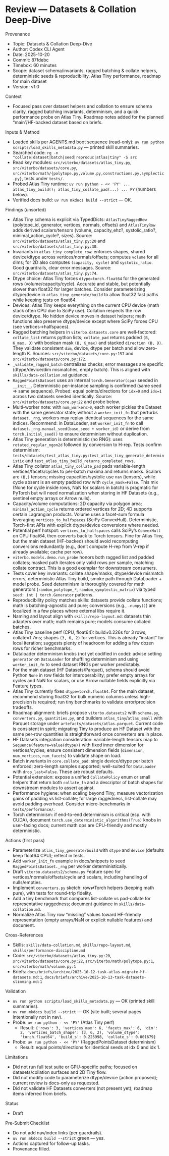 # Review — Datasets & Collation Deep-Dive

Provenance
- Topic: Datasets & Collation Deep-Dive
- Author: Codex CLI Agent
- Date: 2025-10-20
- Commit: 87fdebc
- Timebox: 60 minutes
- Scope: dataset schema/invariants, ragged batching & collate helpers, deterministic seeds & reproducibility, Atlas Tiny performance, roadmap for main dataset
- Version: v1.0

Context
- Focused pass over dataset helpers and collation to ensure schema clarity, ragged batching invariants, determinism, and a quick performance probe on Atlas Tiny. Roadmap notes added for the planned “main”/HF-backed dataset based on briefs.

Inputs & Method
- Loaded skills per AGENTS.md boot sequence (read-only): `uv run python scripts/load_skills_metadata.py` — printed skill summaries.
- Searched code: `rg -n "collate|dataset|batch|seed|reproduc|atlas|tiny" -S src`
- Read key modules: `src/viterbo/datasets/atlas_tiny.py`, `src/viterbo/datasets/core.py`, `src/viterbo/math/{polytope.py,volume.py,constructions.py,symplectic.py}`, tests under `tests/`.
- Probed Atlas Tiny runtime: `uv run python - << 'PY' ... atlas_tiny_build(); atlas_tiny_collate_pad(...) ... PY` (numbers below).
- Verified docs build: `uv run mkdocs build --strict` — OK.

Findings (unsorted)
- Atlas Tiny schema is explicit via TypedDicts: `AtlasTinyRaggedRow` (polytope_id, generator, vertices, normals, offsets) and `AtlasTinyRow` adds derived scalars/tensors (volume, capacity_ehz?, systolic_ratio?, minimal_action_cycle?, sizes). Source: `src/viterbo/datasets/atlas_tiny.py:20` and `src/viterbo/datasets/atlas_tiny.py:30`.
- Invariants in `atlas_tiny_complete_row`: enforces shapes, shared device/dtype across vertices/normals/offsets; computes `volume` for all dims; for 2D also computes `(capacity, cycle)` and `systolic_ratio`. Good guardrails, clear error messages. Source: `src/viterbo/datasets/atlas_tiny.py:74`.
- Dtype choice: Atlas Tiny forces `dtype=torch.float64` for the generated rows (volume/capacity/cycle). Accurate and stable, but potentially slower than float32 for larger batches. Consider parameterizing dtype/device in `atlas_tiny_generate/build` to allow float32 fast paths while keeping tests on float64.
- Devices: Atlas Tiny keeps everything on the current CPU device (math stack often CPU due to SciPy use). Collation respects the row device/dtype. No hidden device moves in dataset helpers; math functions also preserve dtype/device except where SciPy forces CPU (see vertices→halfspaces).
- Ragged batching helpers in `viterbo.datasets.core` are well-factored: `collate_list` returns python lists; `collate_pad` returns padded `(B, K_max, D)` with boolean mask `(B, K_max)` and stacked `direction (B, D)`. They validate consistent `dim`, device, dtype per batch and allow zero-length K. Sources: `src/viterbo/datasets/core.py:157` and `src/viterbo/datasets/core.py:172`.
- `_validate_ragged_batch` centralizes checks; error messages are specific (dtype/device/dim mismatches, empty batch). This is aligned with `skills/data-collation.md` guidance.
- `RaggedPointsDataset` uses an internal `torch.Generator(cpu)` seeded in `__init__`. Deterministic per-instance sampling is confirmed (same seed ⇒ same sequence). Probed: equal points/directions for `idx=0` and `idx=1` across two datasets seeded identically. Source: `src/viterbo/datasets/core.py:22` and probe below.
- Multi-worker note: with `num_workers>0`, each worker pickles the Dataset with the same generator state; without a `worker_init_fn` that perturbs `dataset._rng`, workers may replay identical sequences for the same indices. Recommend: in DataLoader, set `worker_init_fn` to call `dataset._rng.manual_seed(base_seed + worker_id)` or derive from `torch.initial_seed()` to ensure determinism without duplication.
- Atlas Tiny generation is deterministic (no RNG): uses `rotated_regular_ngon2d` followed by conversion to H-rep. Tests confirm determinism: `tests/datasets/test_atlas_tiny.py:test_atlas_tiny_generate_deterministic` and `test_atlas_tiny_build_returns_completed_rows`.
- Atlas Tiny collator `atlas_tiny_collate_pad` pads variable-length vertices/facets/cycles to per-batch maxima and returns masks. Scalars are `(B,)` tensors; missing capacities/systolic use `nan` (tensors), while cycle absent is an empty padded row with `cycle_mask=False`. This mix (None for cycle inside rows, NaN for scalars in batch) is pragmatic for PyTorch but will need normalization when storing in HF Datasets (e.g., sentinel empty arrays or Arrow nulls).
- Capacity/volume computations: 2D capacity via polygon area; `minimal_action_cycle` returns ordered vertices for 2D; 4D supports certain Lagrangian products. Volume uses a facet-sum formula leveraging `vertices_to_halfspaces` (SciPy ConvexHull). Deterministic, Torch-first APIs with explicit dtype/device conversions where needed.
- Potential perf hotspot: `vertices_to_halfspaces` calls SciPy’s `ConvexHull` on CPU float64, then converts back to Torch tensors. Fine for Atlas Tiny, but the main dataset (HF-backed) should avoid recomputing conversions redundantly (e.g., don’t compute H-rep from V-rep if already available; cache per row).
- `viterbo.models.demo.run_probe` honors both ragged list and padded collates; masked path iterates only valid rows per sample, matching collate contract. This is a good exemplar for downstream consumers.
- Tests cover key invariants: collate shape/masks, dtype/device mismatch errors, deterministic Atlas Tiny build, smoke path through DataLoader + model probe. Seed determinism is thoroughly covered for math generators (`random_polytope_*`, `random_symplectic_matrix`) via typed `seed: int | torch.Generator` patterns.
- Reproducibility policy matches skills: datasets provide collate functions; math is batching-agnostic and pure; conversions (e.g., `.numpy()`) are localized in a few places where external libs require it.
- Naming and layout align with `skills/repo-layout.md`: datasets thin adapters over math; math remains pure; models consume collated batches.
- Atlas Tiny baseline perf (CPU, float64): build≈0.226s for 3 rows; collate≈1.7ms; shapes `(3, 6, 2)` for vertices. This is already “instant” for local iteration; suggests plenty of headroom for adding a few dozen rows for richer benchmarks.
- Dataloader determinism knobs (not yet codified in code): advise setting `generator` on `DataLoader` for shuffling determinism and using `worker_init_fn` to seed dataset RNGs per worker predictably.
- For the main dataset (HF Datasets/Parquet), schema should avoid Python `None` in row fields for interoperability; prefer empty arrays for cycles and NaN for scalars, or use Arrow nullable fields explicitly via Feature types.
- Atlas Tiny currently fixes `dtype=torch.float64`. For the main dataset, recommend storing float32 for bulk numeric columns unless high-precision is required; run tiny benchmarks to validate error/precision tradeoffs.
- Roadmap alignment: briefs propose `viterbo.datasets2` with `schema.py`, `converters.py`, `quantities.py`, and builders `atlas_tiny`/`atlas_small` with Parquet storage under `artefacts/datasets/atlas.parquet`. Current code is consistent in spirit; migrating Tiny to produce an HF Dataset with the same per-row quantities is straightforward once converters are in place.
- HF Datasets integration consideration: variable-length tensors map to `Sequence(feature=Value(dtype))` with fixed inner dimension for vertices/cycles; ensure consistent dimension fields (`dimension`, `num_vertices`, `num_facets`) to validate shape on load.
- Batch invariants in `core.collate_pad`: single device/dtype per batch enforced; zero-length samples supported; well-suited for `DataLoader` with `drop_last=False`. These are robust defaults.
- Potential extension: expose a unified `CollatePolicy` enum or small helpers that return both `collate_fn` and a descriptor of batch shapes for downstream modules to assert against.
- Performance hygiene: when scaling beyond Tiny, measure vectorization gains of padding vs list-collate; for large raggedness, list-collate may avoid padding overhead. Consider micro-benchmarks in `tests/performance/`.
- Torch determinism: if end-to-end determinism is critical (esp. with CUDA), document `torch.use_deterministic_algorithms(True)` knobs in user-facing docs; current math ops are CPU-friendly and mostly deterministic.

Actions (first pass)
- Parameterize `atlas_tiny_generate/build` with `dtype` and `device` (defaults keep float64 CPU); reflect in tests.
- Add `worker_init_fn` example in docs/snippets to seed `RaggedPointsDataset._rng` per worker deterministically.
- Draft `viterbo.datasets2/schema.py` Feature spec for vertices/normals/offsets/cycle and scalars, including handling of nulls/empties.
- Implement `converters.py` sketch: row⇄Torch helpers (keeping math pure), with tests for round-trip fidelity.
- Add a tiny benchmark that compares list-collate vs pad-collate for representative raggedness; document guidance in `skills/data-collation.md`.
- Normalize Atlas Tiny row “missing” values toward HF-friendly representation (empty arrays/NaN or explicit nullable features) and document.

Cross-References
- Skills: `skills/data-collation.md`, `skills/repo-layout.md`, `skills/performance-discipline.md`
- Code: `src/viterbo/datasets/atlas_tiny.py:20`, `src/viterbo/datasets/core.py:22`, `src/viterbo/math/polytope.py:1`, `src/viterbo/math/volume.py:1`
- Briefs: `docs/briefs/archive/2025-10-12-task-atlas-migrate-hf-datasets.md:1`, `docs/briefs/archive/2025-10-13-task-datasets-slimming.md:1`

Validation
- `uv run python scripts/load_skills_metadata.py` — OK (printed skill summaries).
- `uv run mkdocs build --strict` — OK (site built; several pages intentionally not in nav).
- Probe: `uv run python - << 'PY'` (Atlas Tiny perf)
  - Result: `{'rows': 3, 'vertices_max': 6, 'facets_max': 6, 'dim': 2, 'vertices_batch_shape': (3, 6, 2), 'volume_dtype': 'torch.float64', 'build_s': 0.225998, 'collate_s': 0.001679}`
- Probe: `uv run python - << 'PY'` (RaggedPointsDataset determinism)
  - Result: equal points/directions for identical seeds at idx 0 and idx 1.

Limitations
- Did not run full test suite or GPU-specific paths; focused on datasets/collation surfaces and 2D Tiny flow.
- Did not modify code to parameterize dtype/device (action proposed); current review is docs-only as requested.
- Did not validate HF Datasets converters (not present yet); roadmap items inferred from briefs.

Status
- Draft

Pre-Submit Checklist
- Do not add nav/index links (per guardrails).
- `uv run mkdocs build --strict` green — yes.
- Actions captured for follow-up tasks.
- Provenance filled.
